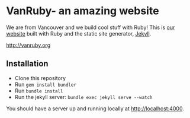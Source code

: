 # VanRuby- an amazing website 

We are from Vancouver and we build cool stuff with Ruby! This is [our website](http://vanruby.org) built with Ruby and the static site generator, [Jekyll](http://jekyllrb.com/).

http://vanruby.org

## Installation

- Clone this repository
- Run `gem install bundler`
- Run `bundle install`
- Run the jekyll server: `bundle exec jekyll serve --watch`

You should have a server up and running locally at <http://localhost:4000>.
